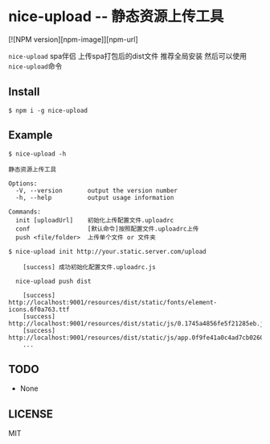 nice-upload -- 静态资源上传工具
===

[![NPM version][npm-image]][npm-url]

`nice-upload` spa伴侣 上传spa打包后的dist文件 推荐全局安装 然后可以使用`nice-upload`命令

## Install

```
$ npm i -g nice-upload
```

## Example
```
$ nice-upload -h

静态资源上传工具

Options:
  -V, --version       output the version number
  -h, --help          output usage information

Commands:
  init [uploadUrl]    初始化上传配置文件.uploadrc
  conf                [默认命令]按照配置文件.uploadrc上传
  push <file/folder>  上传单个文件 or 文件夹

```

```
$ nice-upload init http://your.static.server.com/upload

    [success] 成功初始化配置文件.uploadrc.js

  nice-upload push dist
   
    [success] http://localhost:9001/resources/dist/static/fonts/element-icons.6f0a763.ttf
    [success] http://localhost:9001/resources/dist/static/js/0.1745a4856fe5f21285eb.js
    [success] http://localhost:9001/resources/dist/static/js/app.0f9fe41a0c4ad7cb0260.js
    ...

```


## TODO

* None

## LICENSE
MIT


